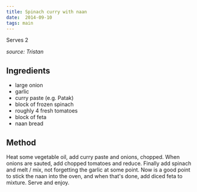 ```yaml
---
title: Spinach curry with naan
date:  2014-09-10
tags: main
---
```

Serves 2

*source: Tristan*

Ingredients
-----------

-   large onion
-   garlic
-   curry paste (e.g. Patak)
-   block of frozen spinach
-   roughly 4 fresh tomatoes
-   block of feta
-   naan bread

Method
------

Heat some vegetable oil, add curry paste and onions, chopped. When
onions are sauted, add chopped tomatoes and reduce. Finally add spinach
and melt / mix, not forgetting the garlic at some point. Now is a good
point to stick the naan into the oven, and when that's done, add diced
feta to mixture. Serve and enjoy.

